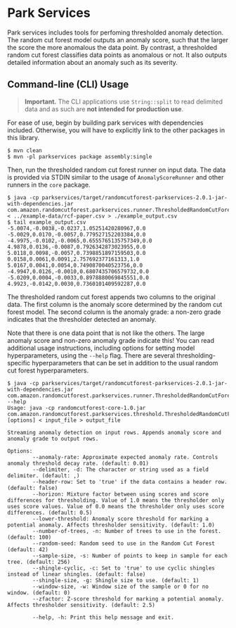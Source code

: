 # Park Services

Park services includes tools for perfoming thresholded anomaly detection. The
random cut forest model outputs an anomaly score, such that the larger the score
the more anomalous the data point. By contrast, a thresholded random cut forest
classifies data points as anomalous or not. It also outputs detailed information
about an anomaly such as its severity.

## Command-line (CLI) Usage

> **Important.** The CLI applications use `String::split` to read delimited data
> and as such are **not intended for production use**.

For ease of use, begin by building park services with dependencies included. Otherwise,
you will have to explicitly link to the other packages in this library.

```
$ mvn clean
$ mvn -pl parkservices package assembly:single
```

Then, run the thresholded random cut forest runner on input data. The data is
provided via STDIN similar to the usage of `AnomalyScoreRunner` and other runners
in the `core` package.

```
$ java -cp parkservices/target/randomcutforest-parkservices-2.0.1-jar-with-dependencies.jar com.amazon.randomcutforest.parkservices.runner.ThresholdedRandomCutForestRunner < ../example-data/rcf-paper.csv > ./example_output.csv
$ tail example_output.csv
-5.0074,-0.0038,-0.0237,1.05251420280967,0.0
-5.0029,0.0170,-0.0057,0.779527152203384,0.0
-4.9975,-0.0102,-0.0065,0.6555765135757349,0.0
4.9878,0.0136,-0.0087,0.7926342873023955,0.0
5.0118,0.0098,-0.0057,0.7398851897159503,0.0
0.0158,0.0061,0.0091,2.757692377161313,1.0
5.0167,0.0041,0.0054,0.7490870040523756,0.0
-4.9947,0.0126,-0.0010,0.6807435706579732,0.0
-5.0209,0.0004,-0.0033,0.8978880069845551,0.0
4.9923,-0.0142,0.0030,0.7360101409592287,0.0

```

The thresholded random cut forest appends two columns to the original data. The
first column is the anomaly score determined by the random cut forest model. The
second column is the anomaly grade: a non-zero grade indicates that the thresholder
detected an anomaly.

Note that there is one data point that is not like the others. The large anomaly
score and non-zero anomaly grade indicate this! You can read additional usage
instructions, including options for setting model hyperparameters, using the
`--help` flag. There are several thresholding-specific hyperparameters that can
be set in addition to the usual random cut forest hyperparameters.

```
$ java -cp parkservices/target/randomcutforest-parkservices-2.0.1-jar-with-dependencies.jar com.amazon.randomcutforest.parkservices.runner.ThresholdedRandomCutForestRunner --help
Usage: java -cp randomcutforest-core-1.0.jar com.amazon.randomcutforest.parkservices.threshold.ThresholdedRandomCutForest [options] < input_file > output_file

Streaming anomaly detection on input rows. Appends anomaly score and anomaly grade to output rows.

Options:
        --anomaly-rate: Approximate expected anomaly rate. Controls anomaly threshold decay rate. (default: 0.01)
        --delimiter, -d: The character or string used as a field delimiter. (default: ,)
        --header-row: Set to 'true' if the data contains a header row. (default: false)
        --horizon: Mixture factor between using scores and score differences for thresholding. Value of 1.0 means the thresholder only uses score values. Value of 0.0 means the thresholder only uses score differences. (default: 0.5)
        --lower-threshold: Anomaly score threshold for marking a potential anomaly. Affects thresholder sensitivity. (default: 1.0)
        --number-of-trees, -n: Number of trees to use in the forest. (default: 100)
        --random-seed: Random seed to use in the Random Cut Forest (default: 42)
        --sample-size, -s: Number of points to keep in sample for each tree. (default: 256)
        --shingle-cyclic, -c: Set to 'true' to use cyclic shingles instead of linear shingles. (default: false)
        --shingle-size, -g: Shingle size to use. (default: 1)
        --window-size, -w: Window size of the sample or 0 for no window. (default: 0)
        --zfactor: Z-score threshold for marking a potential anomaly. Affects thresholder sensitivity. (default: 2.5)

        --help, -h: Print this help message and exit.
```